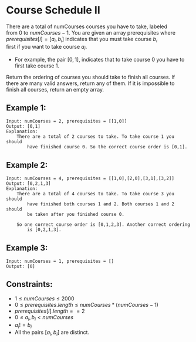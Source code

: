 # Course Schedule II
There are a total of numCourses courses you have to take, labeled  
from 0 to $numCourses - 1$. You are given an array prerequisites where  
$prerequisites[i] = [a_i, b_i]$ indicates that you must take course $b_i$  
first if you want to take course $a_i$.

* For example, the pair $[0, 1]$, indicates that to take course 0 you have to  
first take course 1.

Return the ordering of courses you should take to finish all courses. If  
there are many valid answers, return any of them. If it is impossible to  
finish all courses, return an empty array.

 

## Example 1:

    Input: numCourses = 2, prerequisites = [[1,0]]
    Output: [0,1]
    Explanation: 
        There are a total of 2 courses to take. To take course 1 you should  
            have finished course 0. So the correct course order is [0,1].

        
## Example 2:

    Input: numCourses = 4, prerequisites = [[1,0],[2,0],[3,1],[3,2]]
    Output: [0,2,1,3]
    Explanation: 
        There are a total of 4 courses to take. To take course 3 you should 
            have finished both courses 1 and 2. Both courses 1 and 2 should 
            be taken after you finished course 0.

        So one correct course order is [0,1,2,3]. Another correct ordering 
            is [0,2,1,3].


## Example 3:

    Input: numCourses = 1, prerequisites = []
    Output: [0]

 

## Constraints:

* $1 \le numCourses \le 2000$
* $0 \le prerequisites.length \le numCourses * (numCourses - 1)$
* $prerequisites[i].length == 2$
* $0 \le a_i, b_i < numCourses$
* $a_i != b_i$
* All the pairs $[a_i, b_i]$ are distinct.

